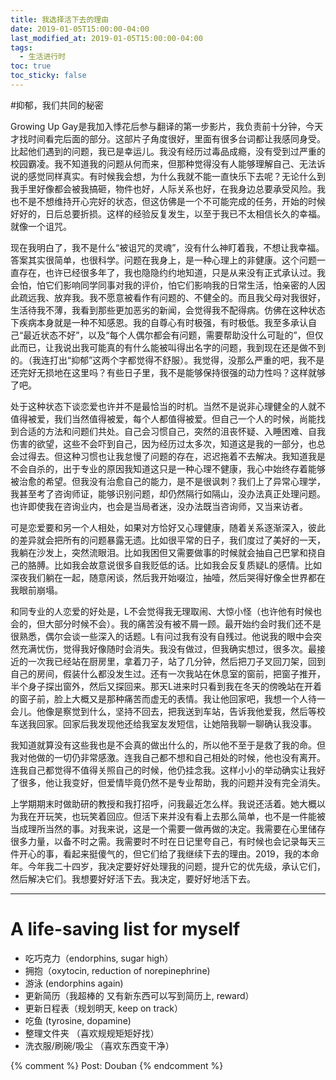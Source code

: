 ```yaml
---
title: 我选择活下去的理由
date: 2019-01-05T15:00:00-04:00
last_modified_at: 2019-01-05T15:00:00-04:00
tags:
  - 生活进行时
toc: true
toc_sticky: false
---
```


#抑郁，我们共同的秘密

<!--more-->

Growing Up Gay是我加入悸花后参与翻译的第一步影片，我负责前十分钟，今天才找时间看完后面的部分。这部片子角度很好，里面有很多台词都让我感同身受。比起他们遇到的问题，我已是幸运儿。我没有经历过毒品成瘾，没有受到过严重的校园霸凌。我不知道我的问题从何而来，但那种觉得没有人能够理解自己、无法诉说的感觉同样真实。有时候我会想，为什么我就不能一直快乐下去呢？无论什么到我手里好像都会被我搞砸，物件也好，人际关系也好，在我身边总要承受风险。我也不是不想维持开心完好的状态，但这仿佛是一个不可能完成的任务，开始的时候好好的，日后总要折损。这样的经验反复发生，以至于我已不太相信长久的幸福。就像一个诅咒。

现在我明白了，我不是什么“被诅咒的灵魂”，没有什么神盯着我，不想让我幸福。答案其实很简单，也很科学。问题在我身上，是一种心理上的非健康。这个问题一直存在，也许已经很多年了，我也隐隐约约地知道，只是从来没有正式承认过。我会怕，怕它们影响同学同事对我的评价，怕它们影响我的日常生活，怕亲密的人因此疏远我、放弃我。我不愿意被看作有问题的、不健全的。而且我父母对我很好，生活待我不薄，我看到那些更加恶劣的新闻，会觉得我不配得病。仿佛在这种状态下疾病本身就是一种不知感恩。我的自尊心有时极强，有时极低。我至多承认自己“最近状态不好”，以及“每个人偶尔都会有问题，需要帮助没什么可耻的”，但仅此而已，让我说出我可能真的有什么能被叫得出名字的问题，我到现在还是做不到的。（我连打出“抑郁”这两个字都觉得不舒服）。我觉得，没那么严重的吧，我不是还完好无损地在这里吗？有些日子里，我不是能够保持很强的动力性吗？这样就够了吧。

处于这种状态下谈恋爱也许并不是最恰当的时机。当然不是说非心理健全的人就不值得被爱，我们当然值得被爱，每个人都值得被爱。但自己一个人的时候，尚能找到合适的方法和问题们共处。自己会习惯自己，突然的沮丧怀疑、入睡困难、自我伤害的欲望，这些不会吓到自己，因为经历过太多次，知道这是我的一部分，也总会过得去。但这种习惯也让我怠慢了问题的存在，迟迟拖着不去解决。我知道我是不会自杀的，出于专业的原因我知道这只是一种心理不健康，我心中始终存着能够被治愈的希望。但我没有治愈自己的能力，是不是很讽刺？我们上了异常心理学，我甚至考了咨询师证，能够识别问题，却仍然隔行如隔山，没办法真正处理问题。也许即使我在咨询业内，也会是当局者迷，没办法既当咨询师，又当来访者。

可是恋爱要和另一个人相处，如果对方恰好又心理健康，随着关系逐渐深入，彼此的差异就会把所有的问题暴露无遗。比如很平常的日子，我们度过了美好的一天，我躺在沙发上，突然流眼泪。比如我困但又需要做事的时候就会抽自己巴掌和挠自己的胳膊。比如我会故意说很多自我贬低的话。比如我会反复质疑L的感情。比如深夜我们躺在一起，随意闲谈，然后我开始啜泣，抽噎，然后哭得好像全世界都在我眼前崩塌。

和同专业的人恋爱的好处是，L不会觉得我无理取闹、大惊小怪（也许他有时候也会的，但大部分时候不会）。我的痛苦没有被不屑一顾。最开始约会时我们还不是很熟悉，偶尔会谈一些深入的话题。L有问过我有没有自残过。他说我的眼中会突然充满忧伤，觉得我好像随时会消失。我没有做过，但我确实想过，很多次。最接近的一次我已经站在厨房里，拿着刀子，站了几分钟，然后把刀子叉回刀架，回到自己的房间，假装什么都没发生过。还有一次我站在休息室的窗前，把窗子推开，半个身子探出窗外，然后又探回来。那天L进来时只看到我在冬天的傍晚站在开着的窗子前，脸上大概又是那种痛苦而虚无的表情。我让他回家吧，我想一个人待一会儿。他像是察觉到什么，坚持不回去，把我送到车站，告诉我他爱我，然后等校车送我回家。回家后我发现他还给我室友发短信，让她陪我聊一聊确认我没事。

我知道就算没有这些我也是不会真的做出什么的，所以他不至于是救了我的命。但我对他做的一切仍非常感激。连我自己都不想和自己相处的时候，他也没有离开。连我自己都觉得不值得关照自己的时候，他仍挂念我。这样小小的举动确实让我好了很多，他让我变好，但爱情毕竟仍然不是专业帮助，我的问题并没有完全消失。

上学期期末时做助研的教授和我打招呼，问我最近怎么样。我说还活着。她大概以为我在开玩笑，也玩笑着回应。但活下来并没有看上去那么简单，也不是一件能被当成理所当然的事。对我来说，这是一个需要一做再做的决定。我需要在心里储存很多力量，以备不时之需。我需要时不时在日记里夸自己，有时候也会记录每天三件开心的事，看起来挺傻气的，但它们给了我继续下去的理由。2019，我的本命年。今年我二十四岁，我决定要好好处理我的问题，提升它的优先级，承认它们，然后解决它们。我想要好好活下去。我决定，要好好地活下去。

---

# A life-saving list for myself

- 吃巧克力（endorphins, sugar high）
- 拥抱（oxytocin, reduction of norepinephrine)
- 游泳 (endorphins again)
- 更新简历（我超棒的 又有新东西可以写到简历上, reward）
- 更新日程表（规划明天, keep on track）
- 吃鱼 (tyrosine, dopamine)
- 整理文件夹 （喜欢规规矩矩好找）
- 洗衣服/刷碗/吸尘 （喜欢东西变干净）

{% comment %}
Post: Douban
{% endcomment %}